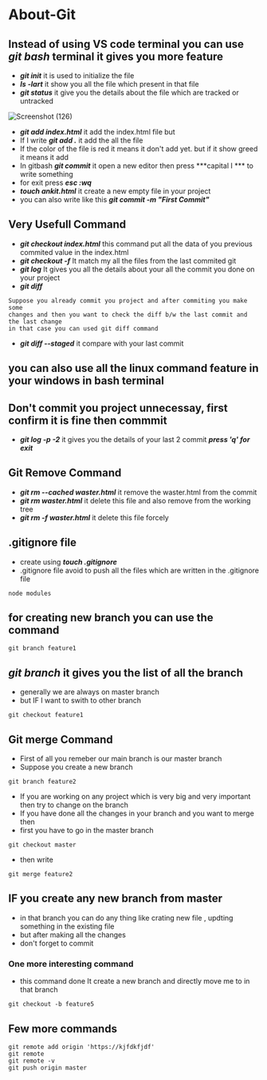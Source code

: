 # About-Git


## Instead of using VS code terminal you can use ***git bash*** terminal it gives you more feature
  - ***git init*** it is used to initialize the file
  - ***ls -lart*** it show you all the file which present in that file
  - ***git status*** it give you the details about the file which are tracked or untracked

![Screenshot (126)](https://user-images.githubusercontent.com/47697582/151650791-b666269c-ed9e-474f-8dd0-caf4d0ab8fd4.png)

  - ***git add index.html*** it add the index.html file but
  - If I write ***git add .*** it add the all the file
  - If the color of the file is red it means it don't add yet. but if it show greed it means it add 
  - In gitbash ***git commit*** it open a new editor then press ***capital I *** to write something 
  - for exit press ***esc :wq***
  - ***touch ankit.html*** it create a new empty file in your project
  - you can also write like this ***git commit -m "First Commit"*** 

## Very Usefull Command
- ***git checkout index.html***    this command put all the data of you previous commited value in the index.html
- ***git checkout -f***           It match my all the files from the last commited git
- ***git log***                   It gives you all the details about your all the commit you done on your project
- ***git diff***   
```
Suppose you already commit you project and after commiting you make some 
changes and then you want to check the diff b/w the last commit and the last change
in that case you can used git diff command
```
  - ***git diff --staged*** it compare with your last commit

## you can also use all the linux command feature in your windows in bash terminal



## Don't commit you project unnecessay, first confirm it is fine then commmit
- ***git log -p -2***   it gives you the details of your last 2 commit  ***press 'q' for exit***


## Git Remove Command
  - ***git rm --cached waster.html*** it remove the waster.html from the commit
  - ***git rm waster.html*** it delete this file and also remove from the working tree
  - ***git rm -f waster.html*** it delete this file forcely

## .gitignore file
  - create using ***touch .gitignore*** 
  - .gitignore file avoid to push all the files which are written in the .gitignore file
  ```
  node modules
  ```
## for creating new branch you can use the command 
```
git branch feature1
```
## ***git branch*** it gives you the list of all the branch

- generally we are always on master branch
- but IF I want to swith to other branch 
```
git checkout feature1
```
## Git merge Command
  - First of all you remeber our main branch is our master branch
  - Suppose you create a new branch 
  ```
  git branch feature2
  ```
  - If you are working on any project which is very big and very important then try to change on the branch
  - If you have done all the changes in your branch and you want to merge then 
  - first you have to go in the master branch
  ```
  git checkout master
  ```
  - then write
  ```
  git merge feature2
  ```
  
## IF you create any new branch from master 
- in that branch you can do any thing like crating new file , updting something in the existing file 
- but after making all the changes 
- don't forget to commit

### One more interesting command
- this command done It create a new branch and directly move me to in that branch
```
git checkout -b feature5
```

## Few more commands
```
git remote add origin 'https://kjfdkfjdf'
git remote
git remote -v
git push origin master
```







































